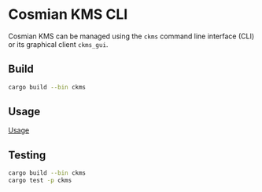 # Cosmian KMS CLI

Cosmian KMS can be managed using the `ckms` command line interface (CLI) or its graphical
client `ckms_gui`.

## Build

```sh
cargo build --bin ckms
```

## Usage

[Usage](https://docs.cosmian.com/cosmian_cli/)

## Testing

```sh
cargo build --bin ckms
cargo test -p ckms
```
